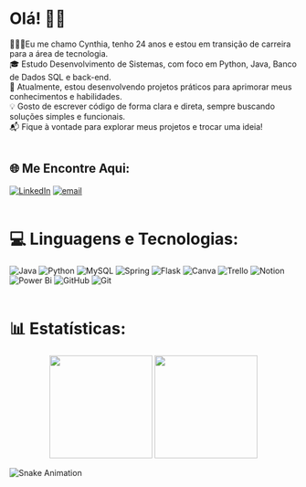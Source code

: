 # Olá! 👋🏼
👩🏼‍💻Eu me chamo Cynthia, tenho 24 anos e estou em transição de carreira para a área de tecnologia.<br>
🎓 Estudo Desenvolvimento de Sistemas, com foco em Python, Java, Banco de Dados SQL e back-end.<br>
🧠 Atualmente, estou desenvolvendo projetos práticos para aprimorar meus conhecimentos e habilidades.<br>
💡 Gosto de escrever código de forma clara e direta, sempre buscando soluções simples e funcionais.<br>
📬 Fique à vontade para explorar meus projetos e trocar uma ideia!
<br><br>

## 🌐 Me Encontre Aqui:
[![LinkedIn](https://img.shields.io/badge/LinkedIn-%230077B5.svg?logo=linkedin&logoColor=white)](https://linkedin.com/in/https://www.linkedin.com/in/cynthia-moraes-oliveira/) [![email](https://img.shields.io/badge/Email-D14836?logo=gmail&logoColor=white)](mailto:cynthiamoraeees@gmail.com) 
<br><br>

# 💻 Linguagens e Tecnologias:
![Java](https://img.shields.io/badge/java-%23ED8B00.svg?style=flat-square&logo=openjdk&logoColor=white) ![Python](https://img.shields.io/badge/python-3670A0?style=flat-square&logo=python&logoColor=ffdd54) ![MySQL](https://img.shields.io/badge/mysql-4479A1.svg?style=flat-square&logo=mysql&logoColor=white) ![Spring](https://img.shields.io/badge/spring-%236DB33F.svg?style=flat-square&logo=spring&logoColor=white) ![Flask](https://img.shields.io/badge/flask-%23000.svg?style=flat-square&logo=flask&logoColor=white) ![Canva](https://img.shields.io/badge/Canva-%2300C4CC.svg?style=flat-square&logo=Canva&logoColor=white) ![Trello](https://img.shields.io/badge/Trello-%23026AA7.svg?style=flat-square&logo=Trello&logoColor=white) ![Notion](https://img.shields.io/badge/Notion-%23000000.svg?style=flat-square&logo=notion&logoColor=white) ![Power Bi](https://img.shields.io/badge/power_bi-F2C811?style=flat-square&logo=powerbi&logoColor=black) ![GitHub](https://img.shields.io/badge/github-%23121011.svg?style=flat-square&logo=github&logoColor=white) ![Git](https://img.shields.io/badge/git-%23F05033.svg?style=flat-square&logo=git&logoColor=white) 
<br><br>

# 📊 Estatísticas:
<p align="center">
  <img height="180em" src="https://github-readme-stats.vercel.app/api?username=CynthiaMoraeees&theme=gruvbox_light&hide_border=false&include_all_commits=true&count_private=false&locale=pt-br" />
  <img height="180em" src="https://nirzak-streak-stats.vercel.app/?user=CynthiaMoraeees&theme=gruvbox_light&hide_border=false&locale=pt-br" />
</p>

![Snake Animation](https://raw.githubusercontent.com/<seu-usuário>/<seu-repositório>/main/path/to/snake.yml)


